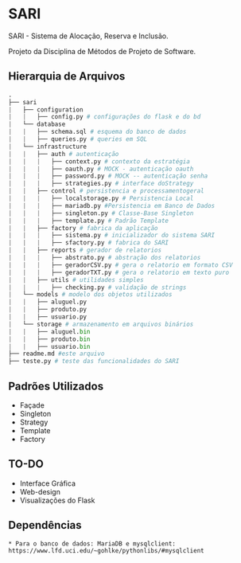 # SARI
SARI - Sistema de Alocação, Reserva e Inclusão.

Projeto da Disciplina de Métodos de Projeto de Software.


## Hierarquia de Arquivos
```python
.
├── sari
|   ├── configuration
|   |   ├── config.py # configurações do flask e do bd
|   └── database
|   |   ├── schema.sql # esquema do banco de dados
|   |   ├── queries.py # queries em SQL
|   └── infrastructure
|   |   ├── auth # autenticação
|   |   |   ├── context.py # contexto da estratégia
|   |   |   ├── oauth.py # MOCK - autenticação oauth 
|   |   |   ├── password.py # MOCK -- autenticação senha
|   |   |   ├── strategies.py # interface doStrategy 
|   |   ├── control # persistencia e processamentogeral
|   |   |   ├── localstorage.py # Persistencia Local
|   |   |   ├── mariadb.py #Persistencia em Banco de Dados
|   |   |   ├── singleton.py # Classe-Base Singleton
|   |   |   ├── template.py # Padrão Template
|   |   ├── factory # fabrica da aplicação
|   |   |   ├── sistema.py # inicializador do sistema SARI
|   |   |   ├── sfactory.py # fabrica do SARI
|   |   ├── reports # gerador de relatorios
|   |   |   ├── abstrato.py # abstração dos relatorios
|   |   |   ├── geradorCSV.py # gera o relatorio em formato CSV
|   |   |   ├── geradorTXT.py # gera o relatorio em texto puro
|   |   ├── utils # utilidades simples
|   |   |   ├── checking.py # validação de strings 
|   └── models # modelo dos objetos utilizados
|   |   ├── aluguel.py
|   |   ├── produto.py
|   |   ├── usuario.py
|   └── storage # armazenamento em arquivos binários
|   |   ├── aluguel.bin
|   |   ├── produto.bin
|   |   ├── usuario.bin
├── readme.md #este arquivo
├── teste.py # teste das funcionalidades do SARI

```

## Padrões Utilizados
* Façade
* Singleton 
* Strategy
* Template
* Factory


## TO-DO
* Interface Gráfica
* Web-design
* Visualizações do Flask

## Dependências
```text
* Para o banco de dados: MariaDB e mysqlclient: https://www.lfd.uci.edu/~gohlke/pythonlibs/#mysqlclient

```

